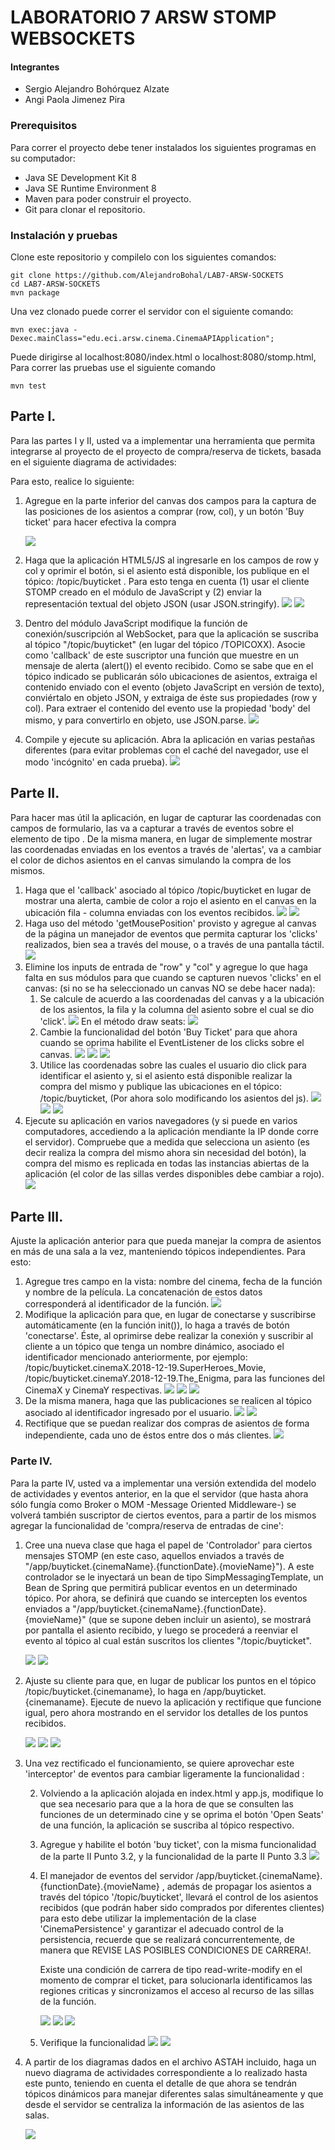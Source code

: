 # LABORATORIO 7 ARSW STOMP WEBSOCKETS

#### Integrantes
- Sergio Alejandro Bohórquez Alzate
- Angi Paola Jimenez Pira

### Prerequisitos
Para correr el proyecto debe tener instalados los siguientes programas en su computador:

- Java SE Development Kit 8
- Java SE Runtime Environment 8
- Maven para poder construir el proyecto.
- Git para clonar el repositorio.

### Instalación y pruebas

Clone este repositorio y compilelo con los siguientes comandos:

    git clone https://github.com/AlejandroBohal/LAB7-ARSW-SOCKETS
    cd LAB7-ARSW-SOCKETS
    mvn package

Una vez clonado puede correr el servidor con el siguiente comando:

    mvn exec:java -Dexec.mainClass="edu.eci.arsw.cinema.CinemaAPIApplication";

Puede dirigirse al localhost:8080/index.html o localhost:8080/stomp.html,
Para correr las pruebas use el siguiente comando

    mvn test

## Parte I.
Para las partes I y II, usted va a implementar una herramienta que permita integrarse al proyecto de el proyecto de compra/reserva de tickets, basada en el siguiente diagrama de actividades:

Para esto, realice lo siguiente:

1. Agregue en la parte inferior del canvas dos campos para la captura de las posiciones de los asientos a comprar (row, col), y un botón 'Buy ticket' para hacer efectiva la compra

    ![](https://media.discordapp.net/attachments/352624122301513730/764292894843600916/unknown.png)
    
2. Haga que la aplicación HTML5/JS al ingresarle en los campos de row y col y oprimir el botón, si el asiento está disponible, los publique en el tópico: /topic/buyticket . Para esto tenga en cuenta (1) usar el cliente STOMP creado en el módulo de JavaScript y (2) enviar la representación textual del objeto JSON (usar JSON.stringify).
    ![](https://media.discordapp.net/attachments/352624122301513730/764293078172303400/unknown.png)
    ![](https://media.discordapp.net/attachments/352624122301513730/764293280946716672/unknown.png)
3. Dentro del módulo JavaScript modifique la función de conexión/suscripción al WebSocket, para que la aplicación se suscriba al tópico "/topic/buyticket" (en lugar del tópico /TOPICOXX). Asocie como 'callback' de este suscriptor una función que muestre en un mensaje de alerta (alert()) el evento recibido. Como se sabe que en el tópico indicado se publicarán sólo ubicaciones de asientos, extraiga el contenido enviado con el evento (objeto JavaScript en versión de texto), conviértalo en objeto JSON, y extraiga de éste sus propiedades (row y col). Para extraer el contenido del evento use la propiedad 'body' del mismo, y para convertirlo en objeto, use JSON.parse.
    ![](https://media.discordapp.net/attachments/352624122301513730/764294963373801544/unknown.png)
4. Compile y ejecute su aplicación. Abra la aplicación en varias pestañas diferentes (para evitar problemas con el caché del navegador, use el modo 'incógnito' en cada prueba).
    ![](https://media.discordapp.net/attachments/352624122301513730/764295358393876500/unknown.png)

## Parte II.

Para hacer mas útil la aplicación, en lugar de capturar las coordenadas con campos de formulario, las va a capturar a través de eventos sobre el elemento de tipo <canvas>. De la misma manera, en lugar de simplemente mostrar las coordenadas enviadas en los eventos a través de 'alertas', va a cambiar el color de dichos asientos en el canvas simulando la compra de los mismos.

1. Haga que el 'callback' asociado al tópico /topic/buyticket en lugar de mostrar una alerta, cambie de color a rojo el asiento en el canvas en la ubicación fila - columna enviadas con los eventos recibidos.
    ![](https://media.discordapp.net/attachments/352624122301513730/764298095436759060/unknown.png)
    ![](https://media.discordapp.net/attachments/352624122301513730/764298285375815690/unknown.png)
2. Haga uso del método 'getMousePosition' provisto y agregue al canvas de la página un manejador de eventos que permita capturar los 'clicks' realizados, bien sea a través del mouse, o a través de una pantalla táctil.
    ![](https://media.discordapp.net/attachments/352624122301513730/764299476139114536/unknown.png)
3. Elimine los inputs de entrada de "row" y "col" y agregue lo que haga falta en sus módulos para que cuando se capturen nuevos 'clicks' en el canvas: (si no se ha seleccionado un canvas NO se debe hacer nada):
    1. Se calcule de acuerdo a las coordenadas del canvas y a la ubicación de los asientos, la fila y la columna del asiento sobre el cual se dio 'click'.
    ![](https://media.discordapp.net/attachments/352624122301513730/764301018409467904/unknown.png)
    En el método draw seats:
    ![](https://media.discordapp.net/attachments/352624122301513730/764301396106936351/unknown.png)
    2. Cambie la funcionalidad del botón 'Buy Ticket' para que ahora cuando se oprima habilite el EventListener de los clicks sobre el canvas.
    ![](https://media.discordapp.net/attachments/352624122301513730/764299187625000960/unknown.png)
    ![](https://media.discordapp.net/attachments/352624122301513730/764300525620559882/unknown.png)
    ![](https://media.discordapp.net/attachments/352624122301513730/764299476139114536/unknown.png)
    3. Utilice las coordenadas sobre las cuales el usuario dio click para identificar el asiento y, si el asiento está disponible realizar la compra del mismo y publique las ubicaciones en el tópico: /topic/buyticket, (Por ahora solo modificando los asientos del js).
    ![](https://media.discordapp.net/attachments/352624122301513730/764301765079203840/unknown.png)
    ![](https://media.discordapp.net/attachments/352624122301513730/764302355562102814/unknown.png)
    ![](https://media.discordapp.net/attachments/352624122301513730/764302478174453780/unknown.png)
4. Ejecute su aplicación en varios navegadores (y si puede en varios computadores, accediendo a la aplicación mendiante la IP donde corre el servidor). Compruebe que a medida que selecciona un asiento (es decir realiza la compra del mismo ahora sin necesidad del botón), la compra del mismo es replicada en todas las instancias abiertas de la aplicación (el color de las sillas verdes disponibles debe cambiar a rojo).
    ![](https://media.discordapp.net/attachments/352624122301513730/764302863400304660/unknown.png)

## Parte III.
Ajuste la aplicación anterior para que pueda manejar la compra de asientos en más de una sala a la vez, manteniendo tópicos independientes. Para esto:
1. Agregue tres campo en la vista: nombre del cinema, fecha de la función y nombre de la película. La concatenación de estos datos corresponderá al identificador de la función.
    ![](https://media.discordapp.net/attachments/352624122301513730/764304125546463302/unknown.png)
2. Modifique la aplicación para que, en lugar de conectarse y suscribirse automáticamente (en la función init()), lo haga a través de botón 'conectarse'. Éste, al oprimirse debe realizar la conexión y suscribir al cliente a un tópico que tenga un nombre dinámico, asociado el identificador mencionado anteriormente, por ejemplo: /topic/buyticket.cinemaX.2018-12-19.SuperHeroes_Movie, /topic/buyticket.cinemaY.2018-12-19.The_Enigma, para las funciones del CinemaX y CinemaY respectivas.
    ![](https://media.discordapp.net/attachments/352624122301513730/764305982020386836/unknown.png)
    ![](https://media.discordapp.net/attachments/352624122301513730/764306107173699584/unknown.png)
    ![](https://media.discordapp.net/attachments/352624122301513730/764306339252928533/unknown.png)
3. De la misma manera, haga que las publicaciones se realicen al tópico asociado al identificador ingresado por el usuario.
    ![](https://media.discordapp.net/attachments/352624122301513730/764306471331954729/unknown.png)
    ![](https://media.discordapp.net/attachments/352624122301513730/764306649883607081/unknown.png)
4. Rectifique que se puedan realizar dos compras de asientos de forma independiente, cada uno de éstos entre dos o más clientes.
    ![](https://media.discordapp.net/attachments/352624122301513730/764306735971958824/unknown.png)

### Parte IV.
Para la parte IV, usted va a implementar una versión extendida del modelo de actividades y eventos anterior, en la que el servidor (que hasta ahora sólo fungía como Broker o MOM -Message Oriented Middleware-) se volverá también suscriptor de ciertos eventos, para a partir de los mismos agregar la funcionalidad de 'compra/reserva de entradas de cine':

1. Cree una nueva clase que haga el papel de 'Controlador' para ciertos mensajes STOMP (en este caso, aquellos enviados a través de "/app/buyticket.{cinemaName}.{functionDate}.{movieName}"). A este controlador se le inyectará un bean de tipo SimpMessagingTemplate, un Bean de Spring que permitirá publicar eventos en un determinado tópico. Por ahora, se definirá que cuando se intercepten los eventos enviados a "/app/buyticket.{cinemaName}.{functionDate}.{movieName}" (que se supone deben incluir un asiento), se mostrará por pantalla el asiento recibido, y luego se procederá a reenviar el evento al tópico al cual están suscritos los clientes "/topic/buyticket".

    ![](https://media.discordapp.net/attachments/352624122301513730/764312358880936027/unknown.png)
    ![](https://media.discordapp.net/attachments/352624122301513730/764312743766654996/unknown.png)

2. Ajuste su cliente para que, en lugar de publicar los puntos en el tópico /topic/buyticket.{cinemaname}, lo haga en /app/buyticket.{cinemaname}. Ejecute de nuevo la aplicación y rectifique que funcione igual, pero ahora mostrando en el servidor los detalles de los puntos recibidos.

    ![](https://media.discordapp.net/attachments/352624122301513730/764313087666814986/unknown.png)
    ![](https://media.discordapp.net/attachments/352624122301513730/764313190217285648/unknown.png)
    ![](https://media.discordapp.net/attachments/352624122301513730/764313262586069002/unknown.png)
    

3. Una vez rectificado el funcionamiento, se quiere aprovechar este 'interceptor' de eventos para cambiar ligeramente la funcionalidad :

    2. Volviendo a la aplicación alojada en index.html y app.js, modifique lo que sea necesario para que a la hora de que se consulten las funciones de un determinado cine y se oprima el botón 'Open Seats' de una función, la aplicación se suscriba al tópico respectivo.
    3. Agregue y habilite el botón 'buy ticket', con la misma funcionalidad de la parte II Punto 3.2, y la funcionalidad de la parte II Punto 3.3
        ![](https://media.discordapp.net/attachments/352624122301513730/764316621229129748/unknown.png)
    4. El manejador de eventos del servidor /app/buyticket.{cinemaName}.{functionDate}.{movieName} , además de propagar los asientos a través del tópico '/topic/buyticket', llevará el control de los asientos recibidos (que podrán haber sido comprados por diferentes clientes) para esto debe utilizar la implementación de la clase 'CinemaPersistence' y garantizar el adecuado control de la persistencia, recuerde que se realizará concurrentemente, de manera que REVISE LAS POSIBLES CONDICIONES DE CARRERA!.

        Existe una condición de carrera de tipo read-write-modify en el momento de comprar el ticket, para solucionarla identificamos las regiones criticas y sincronizamos el acceso al recurso de las sillas de la función.
        
        ![](https://media.discordapp.net/attachments/352624122301513730/764314872233066516/unknown.png)
        ![](https://media.discordapp.net/attachments/352624122301513730/764315651421634570/unknown.png)
        ![](https://media.discordapp.net/attachments/352624122301513730/764311782524977162/unknown.png)
    
    5. Verifique la funcionalidad 
        ![](https://media.discordapp.net/attachments/352624122301513730/764317306112180254/unknown.png)
        ![](https://media.discordapp.net/attachments/352624122301513730/764317500707700746/unknown.png?width=878&height=475)

4. A partir de los diagramas dados en el archivo ASTAH incluido, haga un nuevo diagrama de actividades correspondiente a lo realizado hasta este punto, teniendo en cuenta el detalle de que ahora se tendrán tópicos dinámicos para manejar diferentes salas simultáneamente y que desde el servidor se centraliza la información de las asientos de las salas.

    ![](https://media.discordapp.net/attachments/352624122301513730/764318444396871710/Client.png?width=1026&height=446)

